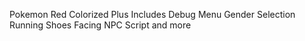Pokemon Red Colorized Plus
Includes Debug Menu
Gender Selection
Running Shoes
Facing NPC Script
and more

